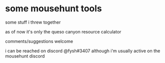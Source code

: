 # some mousehunt tools
some stuff i threw together

as of now it's only the queso canyon resource calculator

comments/suggestions welcome

i can be reached on discord @fysh#3407 although i'm usually active on the mousehunt discord
